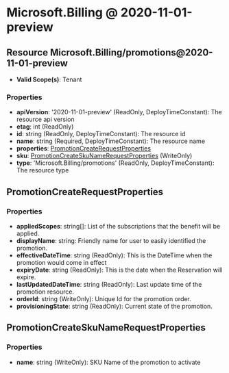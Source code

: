 # Microsoft.Billing @ 2020-11-01-preview

## Resource Microsoft.Billing/promotions@2020-11-01-preview
* **Valid Scope(s)**: Tenant
### Properties
* **apiVersion**: '2020-11-01-preview' (ReadOnly, DeployTimeConstant): The resource api version
* **etag**: int (ReadOnly)
* **id**: string (ReadOnly, DeployTimeConstant): The resource id
* **name**: string (Required, DeployTimeConstant): The resource name
* **properties**: [PromotionCreateRequestProperties](#promotioncreaterequestproperties)
* **sku**: [PromotionCreateSkuNameRequestProperties](#promotioncreateskunamerequestproperties) (WriteOnly)
* **type**: 'Microsoft.Billing/promotions' (ReadOnly, DeployTimeConstant): The resource type

## PromotionCreateRequestProperties
### Properties
* **appliedScopes**: string[]: List of the subscriptions that the benefit will be applied.
* **displayName**: string: Friendly name for user to easily identified the promotion.
* **effectiveDateTime**: string (ReadOnly): This is the DateTime when the promotion would come in effect
* **expiryDate**: string (ReadOnly): This is the date when the Reservation will expire.
* **lastUpdatedDateTime**: string (ReadOnly): Last update time of the promotion resource.
* **orderId**: string (WriteOnly): Unique Id for the promotion order.
* **provisioningState**: string (ReadOnly): Current state of the promotion.

## PromotionCreateSkuNameRequestProperties
### Properties
* **name**: string (WriteOnly): SKU Name of the promotion to activate

